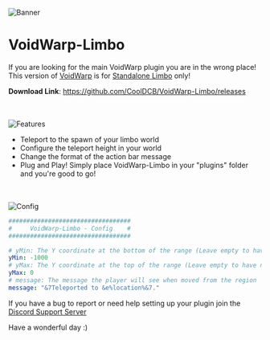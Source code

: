![Banner](https://imgur.com/IC2y7cp.png)
# VoidWarp-Limbo
If you are looking for the main VoidWarp plugin you are in the wrong place! This version of [VoidWarp](https://www.spigotmc.org/resources/voidwarp.107811/) is for [Standalone Limbo](https://www.spigotmc.org/resources/limbo-standalone-server-lightweight-solution-for-afk-or-waiting-rooms-in-your-server-network.82468/) only!

**Download Link**: https://github.com/CoolDCB/VoidWarp-Limbo/releases

<br/><br/>
![Features](https://imgur.com/ziDphRe.png)
- Teleport to the spawn of your limbo world
- Configure the teleport height in your world
- Change the format of the action bar message
- Plug and Play! Simply place VoidWarp-Limbo in your "plugins" folder and you're good to go!

<br/><br/>
![Config](https://imgur.com/UUHchLd.png)
```yaml
##################################
#     VoidWarp-Limbo - Config    #
##################################

# yMin: The Y coordinate at the bottom of the range (Leave empty to have no minimum)
yMin: -1000
# yMax: The Y coordinate at the top of the range (Leave empty to have no maximum)
yMax: 0
# message: The message the player will see when moved from the region
message: "&7Teleported to &e%location%&7."
```

If you have a bug to report or need help setting up your plugin join the [Discord Support Server](https://discord.gg/p3duRZsZ2f)


Have a wonderful day :)
